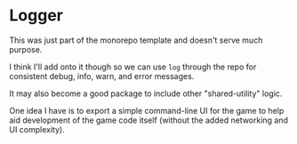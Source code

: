 # Logger

This was just part of the monorepo template and doesn't serve much purpose.

I think I'll add onto it though so we can use `log` through the repo for consistent
debug, info, warn, and error messages.

It may also become a good package to include other "shared-utility" logic.

One idea I have is to export a simple command-line UI for the game to help aid development
of the game code itself (without the added networking and UI complexity).
